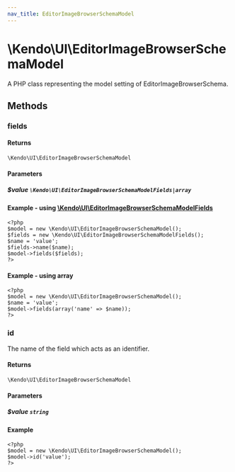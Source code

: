 ```yaml
---
nav_title: EditorImageBrowserSchemaModel
---
```


# \Kendo\UI\EditorImageBrowserSchemaModel

A PHP class representing the model setting of EditorImageBrowserSchema.


## Methods

### fields



#### Returns
`\Kendo\UI\EditorImageBrowserSchemaModel`

#### Parameters

##### $value `\Kendo\UI\EditorImageBrowserSchemaModelFields|array`


#### Example - using [\Kendo\UI\EditorImageBrowserSchemaModelFields](/kendo-ui/api/wrappers/php/Kendo/UI/EditorImageBrowserSchemaModelFields)
    <?php
    $model = new \Kendo\UI\EditorImageBrowserSchemaModel();
    $fields = new \Kendo\UI\EditorImageBrowserSchemaModelFields();
    $name = 'value';
    $fields->name($name);
    $model->fields($fields);
    ?>

#### Example - using array

    <?php
    $model = new \Kendo\UI\EditorImageBrowserSchemaModel();
    $name = 'value';
    $model->fields(array('name' => $name));
    ?>

### id
The name of the field which acts as an identifier.

#### Returns
`\Kendo\UI\EditorImageBrowserSchemaModel`

#### Parameters

##### $value `string`



#### Example 
    <?php
    $model = new \Kendo\UI\EditorImageBrowserSchemaModel();
    $model->id('value');
    ?>


